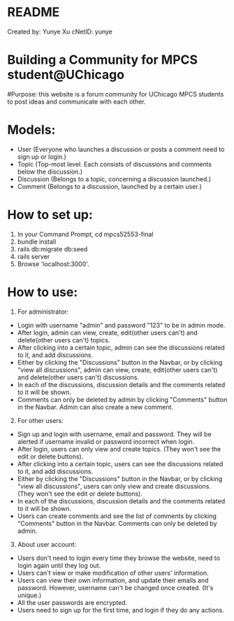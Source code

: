# README

Created by: Yunye Xu
cNetID: yunye

Building a Community for MPCS student@UChicago
=============

#Purpose:
this website is a forum community for UChicago MPCS students to post ideas and communicate with each other.

# Models:
- User (Everyone who launches a discussion or posts a comment need to sign up or login.)
- Topic (Top-most level. Each consists of discussions and comments below the discussion.)
- Discussion (Belongs to a topic, concerning a discussion launched.)
- Comment (Belongs to a discussion, launched by a certain user.)



# How to set up:

1. In your Command Prompt, cd mpcs52553-final
2. bundle install
3. rails db:migrate db:seed
4. rails server
5. Browse 'localhost:3000'.


# How to use:
1. For administrator:
- Login with username "admin" and password "123" to be in admin mode.
- After login, admin can view, create, edit(other users can't) and delete(other users can't) topics.
- After clicking into a certain topic, admin can see the discussions related to it, and add discussions.
- Either by clicking the "Discussions" button in the Navbar, or by clicking "view all discussions", admin can view, create, edit(other users can't) and delete(other users can't) discussions.
- In each of the discussions, discussion details and the comments related to it will be shown.
- Comments can only be deleted by admin by clicking "Comments" button in the Navbar.
Admin can also create a new comment.


2. For other users:
- Sign up and login with username, email and password. They will be alerted if username invalid or password incorrect when login.
- After login, users can only view and create topics. (They won't see the edit or delete buttons).
- After clicking into a certain topic, users can see the discussions related to it, and add discussions.
- Either by clicking the "Discussions" button in the Navbar, or by clicking "view all discussions", users can only view and create discussions. (They won't see the edit or delete buttons).
- In each of the discussions, discussion details and the comments related to it will be shown.
- Users can create comments and see the list of comments by clicking "Comments" button in the Navbar. Comments can only be deleted by admin.


3. About user account:
- Users don't need to login every time they browse the website, need to login again until they log out.
- Users can't view or make modification of other users' information.
- Users can view their own information, and update their emails and password.
However, username can't be changed once created. (It's unique.)
- All the user passwords are encrypted.
- Users need to sign up for the first time, and login if they do any actions.

